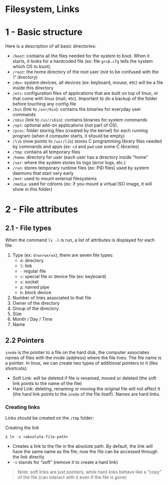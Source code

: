 # Filesystem, Links


# 1 - Basic structure
Here is a description of all basic directories:
* `/boot`: contains all the files needed for the system to boot. When it starts, it looks for a hardcoded file (ex: file `grub.cfg` tells the system which OS to boot).
* `/root`: the home directory of the root user (not to be confused with the ‘/‘ directory)
* `/dev`: system devices, all devices (ex: keyboard, mouse, etc) will be a file inside this directory
* `/etc`: configuration files of applications that are built on top of linux, or that come with linux (mail, etc). Important to do a backup of the folder before touching any config file
* `/bin` (link to `/usr/bin`): contains the binaries for everyday user commands
*  `/sbin` (link to `/usr/sbin`): contains binaries for system commands
* `/opt`: optional add-on applications (not part of OS).
* `/proc`: folder storing files (created by the kernel) for each running program (when it computer starts, it should be empty)
* `/lib` (now points to `/usr/lib`) stores C programming library files needed by commands and apps (ex: `cd` and `pwd` use some C libraries)
* `/tmp`: contains all temporary files 
* `/home`: directory for user (each user has a directory inside “home”
* `/var`: where the system stores its logs (error logs, etc.)
* `/run`: stores temporary runtime files (ex: PID files) used by system daemons that start very early 
* `/mnt`: used to mount external filesystems
* `/media`: used for cdroms (ex: if you mount a virtual ISO image, it will show in this folder)

# 2 - File attributes
## 2.1 - File types
When the command `ls -l`  is run, a list of attributes is displayed for each file:
1. Type (ex: `drwxrwxrwx`), there are seven file types:
	* `d`: directory
	* `l`: link
	* `-` regular file
	* `c`: special file or device file (ex: keyboard)
	* `s`: socket
	* `p`: named pipe
	* `b`: block device
2. Number of links associated to that file
3. Owner of the directory
4. Group of the directory
5. Size
6. Month / Day / Time
7. Name

## 2.2 Pointers
`inode` is the pointer to a file on the hard disk, the computer associates names of files with the inode (address) where the file lives. The file name is a pointer. In linux, we can create two types of additional pointers to it (like shortcuts):
* Soft Link: will be deleted if file is renamed, moved or deleted (the soft link points to the name of the file)
* Hard Link: deleting, renaming or moving the original file will not affect it (the hard link points to the `inode` of the file itself). Names are hard links.

### Creating links
Links should be created on the `/tmp` folder:

Creating the link
```
$ ln -s <absolute-file-path>
```
* Creates a link to the file in the absolute path. By default, the link will have the same name as the file; now the file can be accessed through the link directly
* `-s` stands for “soft” (remove it to create a hard link)
> Note: soft links are just pointers, while hard links behave like a “copy” of the file (can interact with it even if the file is gone)  